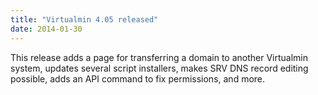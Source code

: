 ```yaml
---
title: "Virtualmin 4.05 released"
date: 2014-01-30
---
```


This release adds a page for transferring a domain to another Virtualmin system, updates several script installers, makes SRV DNS record editing possible, adds an API command to fix permissions, and more.
